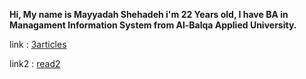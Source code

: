 


**Hi, My name is Mayyadah Shehadeh i'm 22 Years old, I have BA in Managament Information System from Al-Balqa Applied University.**



link : [3articles](https://mayyadahshehadeh.github.io/reading-notes/3articles)

link2 : [read2](https://mayyadahshehadeh.github.io/reading-notes/read2)

